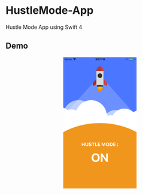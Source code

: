 # HustleMode-App
Hustle Mode App using Swift 4

## Demo
<div align="center">
  <img height="350" src="demo.png" />
</div>
